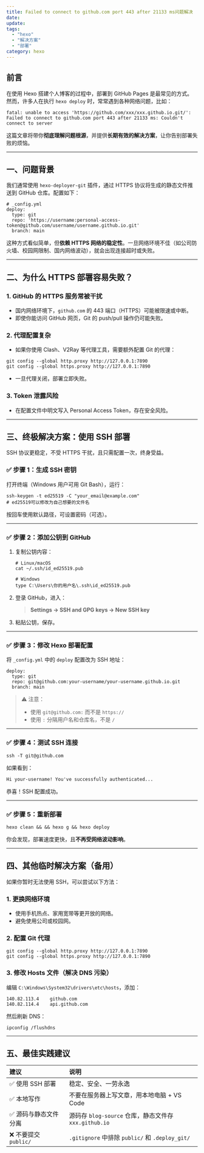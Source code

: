 ```yaml
---
title: Failed to connect to github.com port 443 after 21133 ms问题解决
date: 
update: 
tags:
  - "hexo"
  - "解决方案"
  - "部署"
category: hexo
---
```


## 前言

在使用 Hexo 搭建个人博客的过程中，部署到 GitHub Pages 是最常见的方式。然而，许多人在执行 `hexo deploy` 时，常常遇到各种网络问题，比如：

```
fatal: unable to access 'https://github.com/xxx/xxx.github.io.git/': 
Failed to connect to github.com port 443 after 21133 ms: Couldn't connect to server
```

这篇文章将带你**彻底理解问题根源**，并提供**长期有效的解决方案**，让你告别部署失败的烦恼。

------

## 一、问题背景

我们通常使用 `hexo-deployer-git` 插件，通过 HTTPS 协议将生成的静态文件推送到 GitHub 仓库。配置如下：

```
# _config.yml
deploy:
  type: git
  repo: 'https://username:personal-access-token@github.com/username/username.github.io.git'
  branch: main
```

这种方式看似简单，但**依赖 HTTPS 网络的稳定性**。一旦网络环境不佳（如公司防火墙、校园网限制、国内网络波动），就会出现连接超时或失败。

------

## 二、为什么 HTTPS 部署容易失败？

### 1. GitHub 的 HTTPS 服务常被干扰

- 国内网络环境下，`github.com` 的 443 端口（HTTPS）可能被限速或中断。
- 即使你能访问 GitHub 网页，Git 的 push/pull 操作仍可能失败。

### 2. 代理配置复杂

- 如果你使用 Clash、V2Ray 等代理工具，需要额外配置 Git 的代理：

```
git config --global http.proxy http://127.0.0.1:7890
git config --global https.proxy http://127.0.0.1:7890
```

- 一旦代理关闭，部署立即失败。

### 3. Token 泄露风险

- 在配置文件中明文写入 Personal Access Token，存在安全风险。

------

## 三、终极解决方案：使用 SSH 部署

SSH 协议更稳定，不受 HTTPS 干扰，且只需配置一次，终身受益。

### ✅ 步骤 1：生成 SSH 密钥

打开终端（Windows 用户可用 Git Bash），运行：

```
ssh-keygen -t ed25519 -C "your_email@example.com"
# ed25519可以修改为自己想要的文件名
```

按回车使用默认路径，可设置密码（可选）。

------

### ✅ 步骤 2：添加公钥到 GitHub

1. 复制公钥内容：

   ```
   # Linux/macOS
   cat ~/.ssh/id_ed25519.pub
   
   # Windows
   type C:\Users\你的用户名\.ssh\id_ed25519.pub
   ```

2. 登录 GitHub，进入：

   > **Settings → SSH and GPG keys → New SSH key**

3. 粘贴公钥，保存。

------

### ✅ 步骤 3：修改 Hexo 部署配置

将 `_config.yml` 中的 `deploy` 配置改为 SSH 地址：

```
deploy:
  type: git
  repo: git@github.com:your-username/your-username.github.io.git
  branch: main
```

> ⚠️ 注意：
>
> - 使用 `git@github.com:` 而不是 `https://`
> - 使用 `:` 分隔用户名和仓库名，不是 `/`

------

### ✅ 步骤 4：测试 SSH 连接

```
ssh -T git@github.com
```

如果看到：

```
Hi your-username! You've successfully authenticated...
```

恭喜！SSH 配置成功。

------

### ✅ 步骤 5：重新部署

```
hexo clean && && hexo g && hexo deploy
```

你会发现，部署速度更快，且**不再受网络波动影响**。

------

## 四、其他临时解决方案（备用）

如果你暂时无法使用 SSH，可以尝试以下方法：

### 1. 更换网络环境

- 使用手机热点、家用宽带等更开放的网络。
- 避免使用公司或校园网。

### 2. 配置 Git 代理

```
git config --global http.proxy http://127.0.0.1:7890
git config --global https.proxy http://127.0.0.1:7890
```

### 3. 修改 Hosts 文件（解决 DNS 污染）

编辑 `C:\Windows\System32\drivers\etc\hosts`，添加：

```
140.82.113.4    github.com
140.82.114.4    api.github.com
```

然后刷新 DNS：

```
ipconfig /flushdns
```

------

## 五、最佳实践建议

| 建议                 | 说明                                                  |
| :------------------- | :---------------------------------------------------- |
| ✅ 使用 SSH 部署      | 稳定、安全、一劳永逸                                  |
| ✅ 本地写作           | 不要在服务器上写文章，用本地电脑 + VS Code            |
| ✅ 源码与静态文件分离 | 源码存 `blog-source` 仓库，静态文件存 `xxx.github.io` |
| ❌ 不要提交 `public/` | `.gitignore` 中排除 `public/` 和 `.deploy_git/`       |